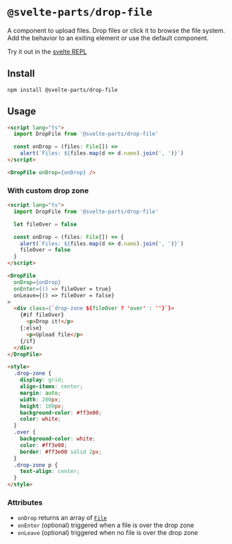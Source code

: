 # `@svelte-parts/drop-file`

A component to upload files. Drop files or click it to browse the file system. Add the behavior to an exiting element or use the default component.

Try it out in the [svelte REPL](https://svelte.dev/repl/c1778c608f404c24afd11cbc322dbc8c?version=3.46.6)

## Install

```
npm install @svelte-parts/drop-file
```

## Usage

```html
<script lang="ts">
  import DropFile from '@svelte-parts/drop-file'

  const onDrop = (files: File[]) =>
    alert(`Files: ${files.map(d => d.name).join(', ')}`) 
</script>

<DropFile onDrop={onDrop} />
```

### With custom drop zone

```html
<script lang="ts">
  import DropFile from '@svelte-parts/drop-file'

  let fileOver = false

  const onDrop = (files: File[]) => {
    alert(`Files: ${files.map(d => d.name).join(', ')}`)
    fileOver = false
  }
</script>

<DropFile
  onDrop={onDrop}
  onEnter={() => fileOver = true}
  onLeave={() => fileOver = false}
>
  <div class={`drop-zone ${fileOver ? 'over' : ''}`}>
    {#if fileOver}
      <p>Drop it!</p>
    {:else}
      <p>Upload file</p>
    {/if}
  </div>
</DropFile>

<style>
  .drop-zone {
    display: grid;
    align-items: center;
    margin: auto;
    width: 200px;
    height: 100px;
    background-color: #ff3e00;
    color: white;
  }
  .over {
    background-color: white;
    color: #ff3e00;
    border: #ff3e00 solid 2px;
  }
  .drop-zone p {
    text-align: center;
  }
</style>
```

### Attributes

* `onDrop` returns an array of [`File`](https://developer.mozilla.org/en-US/docs/Web/API/File)
* `onEnter` (optional) triggered when a file is over the drop zone
* `onLeave` (optional) triggered when no file is over the drop zone